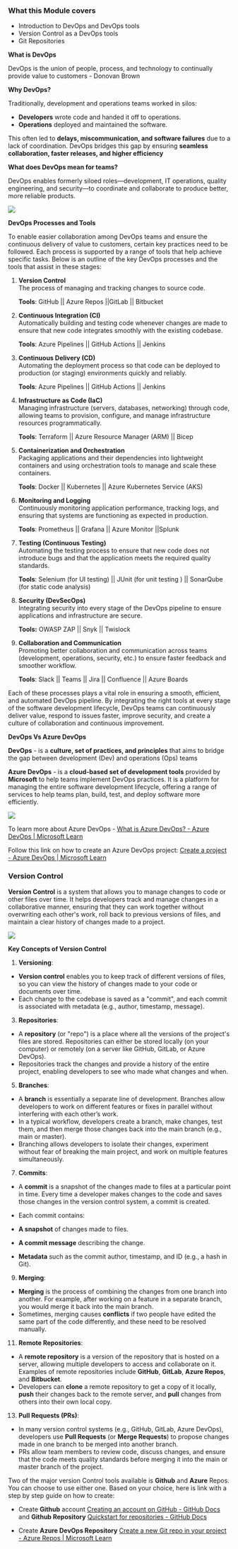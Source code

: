 ### What this Module covers
- Introduction to DevOps and DevOps tools
- Version Control as a DevOps tools
- Git Repositories

**What is DevOps**

DevOps is the union of people, process, and technology to continually provide value to customers - Donovan Brown

**Why DevOps?**

Traditionally, development and operations teams worked in silos:

- **Developers** wrote code and handed it off to operations.
- **Operations** deployed and maintained the software.

This often led to **delays, miscommunication, and software failures** due to a lack of coordination. DevOps bridges this gap by ensuring **seamless collaboration, faster releases, and higher efficiency**

**What does DevOps mean for teams?**

DevOps enables formerly siloed roles—development, IT operations, quality engineering, and security—to coordinate and collaborate to produce better, more reliable products.

![](images/image1.png)

**DevOps Processes and Tools**

To enable easier collaboration among DevOps teams and ensure the continuous delivery of value to customers, certain key practices need to be followed. Each process is supported by a range of tools that help achieve specific tasks. Below is an outline of the key DevOps processes and the tools that assist in these stages:

1.  **Version Control**  
    The process of managing and tracking changes to source code.

    **Tools**: GitHub || Azure Repos ||GitLab || Bitbucket

2.  **Continuous Integration (CI)**  
    Automatically building and testing code whenever changes are made to ensure that new code integrates smoothly with the existing codebase.

    **Tools**: Azure Pipelines || GitHub Actions || Jenkins

3.  **Continuous Delivery (CD)**  
    Automating the deployment process so that code can be deployed to production (or staging) environments quickly and reliably.

    **Tools**: Azure Pipelines || GitHub Actions || Jenkins

4.  **Infrastructure as Code (IaC)**  
    Managing infrastructure (servers, databases, networking) through code, allowing teams to provision, configure, and manage infrastructure resources programmatically.

    **Tools**: Terraform || Azure Resource Manager (ARM) || Bicep

5.  **Containerization and Orchestration**  
    Packaging applications and their dependencies into lightweight containers and using orchestration tools to manage and scale these containers.

	**Tools**: Docker || Kubernetes || Azure Kubernetes Service (AKS)

6.  **Monitoring and Logging**  
    Continuously monitoring application performance, tracking logs, and ensuring that systems are functioning as expected in production.

	**Tools**: Prometheus || Grafana || Azure Monitor ||Splunk

7.  **Testing (Continuous Testing)**  
    Automating the testing process to ensure that new code does not introduce bugs and that the application meets the required quality standards.

	**Tools**: Selenium (for UI testing) || JUnit (for unit testing ) ||  SonarQube (for static code analysis)

8. **Security (DevSecOps)**  
    Integrating security into every stage of the DevOps pipeline to ensure applications and infrastructure are secure.

	**Tools:** OWASP ZAP || Snyk || Twislock

9.  **Collaboration and Communication**  
    Promoting better collaboration and communication across teams (development, operations, security, etc.) to ensure faster feedback and smoother workflow.

	**Tools**: Slack || Teams || Jira || Confluence || Azure Boards


Each of these processes plays a vital role in ensuring a smooth, efficient, and automated DevOps pipeline. By integrating the right tools at every stage of the software development lifecycle, DevOps teams can continuously deliver value, respond to issues faster, improve security, and create a culture of collaboration and continuous improvement.

**DevOps Vs Azure DevOps**

**DevOps** - is a **culture, set of practices, and principles** that aims to bridge the gap between development (Dev) and operations (Ops) teams

**Azure DevOps** - is a **cloud-based set of development tools** provided by **Microsoft** to help teams implement DevOps practices. It is a platform for managing the entire software development lifecycle, offering a range of services to help teams plan, build, test, and deploy software more efficiently.

![](images/image2.png)

To learn more about Azure DevOps - [What is Azure DevOps? - Azure DevOps | Microsoft Learn](https://learn.microsoft.com/en-us/azure/devops/user-guide/what-is-azure-devops?view=azure-devops)

Follow this link on how to create an Azure DevOps project: [Create a project - Azure DevOps | Microsoft Learn](https://learn.microsoft.com/en-us/azure/devops/organizations/projects/create-project?view=azure-devops&tabs=browser)

### Version Control

**Version Control** is a system that allows you to manage changes to code or other files over time. It helps developers track and manage changes in a collaborative manner, ensuring that they can work together without overwriting each other's work, roll back to previous versions of files, and maintain a clear history of changes made to a project.

![](images/image3.png)

**Key Concepts of Version Control**

1.  **Versioning**:

-   **Version control** enables you to keep track of different versions of files, so you can view the history of changes made to your code or documents over time.
-   Each change to the codebase is saved as a "commit", and each commit is associated with metadata (e.g., author, timestamp, message).

3.  **Repositories**:

-   A **repository** (or "repo") is a place where all the versions of the project's files are stored. Repositories can either be stored locally (on your computer) or remotely (on a server like GitHub, GitLab, or Azure DevOps).
-   Repositories track the changes and provide a history of the entire project, enabling developers to see who made what changes and when.

5.  **Branches**:

-   A **branch** is essentially a separate line of development. Branches allow developers to work on different features or fixes in parallel without interfering with each other’s work.
-   In a typical workflow, developers create a branch, make changes, test them, and then merge those changes back into the main branch (e.g., main or master).
-   Branching allows developers to isolate their changes, experiment without fear of breaking the main project, and work on multiple features simultaneously.

7.  **Commits**:

-   A **commit** is a snapshot of the changes made to files at a particular point in time. Every time a developer makes changes to the code and saves those changes in the version control system, a commit is created.
-   Each commit contains:

-   **A snapshot** of changes made to files.
-   **A commit message** describing the change.
-   **Metadata** such as the commit author, timestamp, and ID (e.g., a hash in Git).

9.  **Merging**:

-   **Merging** is the process of combining the changes from one branch into another. For example, after working on a feature in a separate branch, you would merge it back into the main branch.
-   Sometimes, merging causes **conflicts** if two people have edited the same part of the code differently, and these need to be resolved manually.

11.  **Remote Repositories**:

-   A **remote repository** is a version of the repository that is hosted on a server, allowing multiple developers to access and collaborate on it. Examples of remote repositories include **GitHub**, **GitLab**, **Azure Repos**, and **Bitbucket**.
-   Developers can **clone** a remote repository to get a copy of it locally, **push** their changes back to the remote server, and **pull** changes from others into their own local copy.

13.  **Pull Requests (PRs)**:

-   In many version control systems (e.g., GitHub, GitLab, Azure DevOps), developers use **Pull Requests** (or **Merge Requests**) to propose changes made in one branch to be merged into another branch.
-   PRs allow team members to review code, discuss changes, and ensure that the code meets quality standards before merging it into the main or master branch of the project.

Two of the major version Control tools available is **Github** and **Azure** Repos. You can choose to use either one. Based on your choice, here is link with  a step by step guide on how to create:

- Create **Github** account [Creating an account on GitHub - GitHub Docs](https://docs.github.com/en/get-started/start-your-journey/creating-an-account-on-github) and **Github Repository** [Quickstart for repositories - GitHub Docs](https://docs.github.com/en/repositories/creating-and-managing-repositories/quickstart-for-repositories)

- Create **Azure DevOps Repository**  [Create a new Git repo in your project - Azure Repos | Microsoft Learn](https://learn.microsoft.com/en-us/azure/devops/repos/git/create-new-repo?view=azure-devops)



